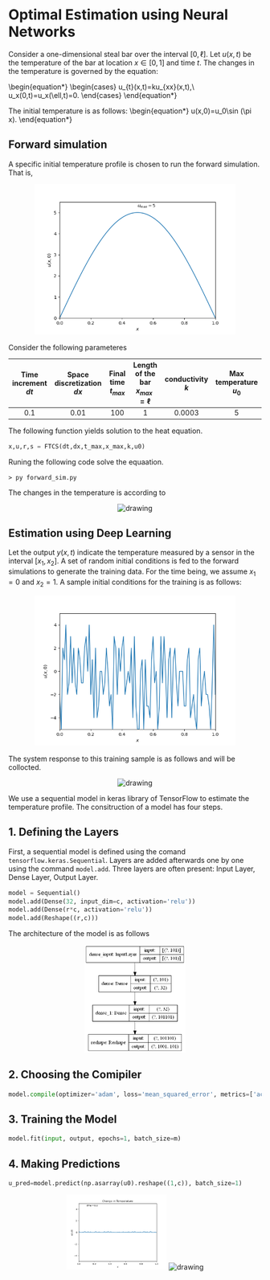 # Optimal Estimation using Neural Networks
Consider a one-dimensional steal bar over the interval $[0,\ell]$. Let $u(x,t)$ be the temperature of the bar at location $x\in [0,1]$ and time $t$. The changes in the temperature is governed by the equation:


\begin{equation*}
\begin{cases}
u_{t}(x,t)=ku_{xx}(x,t),\\
u_x(0,t)=u_x(\ell,t)=0.
\end{cases}
\end{equation*}


The initial temperature is as follows:
\begin{equation*}
u(x,0)=u_0\sin (\pi x).
\end{equation*}

## Forward simulation
A specific initial temperature profile is chosen to run the forward simulation. That is,

<p align="center">
<img src="figs/u0.png" alt="drawing" width="400"/>
</p>

Consider the following parameteres

|Time increment $dt$|Space discretization $dx$|Final time $t_{max}$|Length of the bar $x_{max}=\ell$|conductivity $k$|Max temperature $u_0$|
|:------------------:|:-----------------------:|:--------------:|:------------------------:|:--------------:|:-----------------:|
|         0.1       |            0.01         |       100       |            1            |      0.0003     |         5        |

The following function yields solution to the heat equation.

```python
x,u,r,s = FTCS(dt,dx,t_max,x_max,k,u0)
```

Runing the following code solve the equaation.

```
> py forward_sim.py
```

The changes in the temperature is according to

<p align="center">
<img src="gifs/temp.gif" alt="drawing" width="400"/>
</p>

## Estimation using Deep Learning
Let the output $y(x,t)$ indicate the temperature measured by a sensor in the interval $[x_1,x_2]$. A set of random initial conditions is fed to the forward simulations to generate the training data. For the time being, we assume $x_1=0$ and $x_2=1$. A sample initial conditions for the training is as follows:

<p align="center">
<img src="figs/u0_train.png" alt="drawing" width="400"/>
</p>


The system response to this training sample is as follows and will be collocted.

<p align="center">
<img src="gifs/temp_train.gif" alt="drawing" width="400"/>
</p>

We use a sequential model in keras library of TensorFlow to estimate the temperature profile. The consitruction of a model has four steps. 

## 1. Defining the Layers
First, a sequential model is defined using the comand `tensorflow.keras.Sequential`. Layers are added afterwards one by one using the command `model.add`. Three layers are often present: Input Layer, Dense Layer, Output Layer. 

```python
model = Sequential()
model.add(Dense(32, input_dim=c, activation='relu'))
model.add(Dense(r*c, activation='relu'))
model.add(Reshape((r,c)))
```
The architecture of the model is as follows

<p align="center">
<img src="figs/model_plot.png" alt="drawing" width="200"/>
</p>

## 2. Choosing the Comipiler
```python
model.compile(optimizer='adam', loss='mean_squared_error', metrics=['accuracy'])
```

## 3. Training the Model
```python
model.fit(input, output, epochs=1, batch_size=m)
```


## 4. Making Predictions
```python
u_pred=model.predict(np.asarray(u0).reshape((1,c)), batch_size=1)
```


<p align="middle">
<img src="gifs/temp_pred.gif" alt="drawing" width="200"/>
<img src="gifs/temp_real.gif" alt="drawing" width="200"/>
</p>
